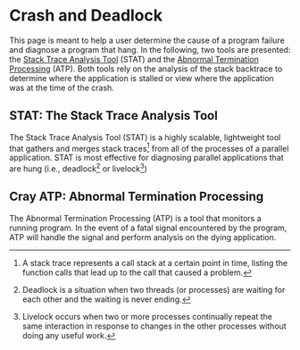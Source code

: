 # Crash and Deadlock

[1]: #stat-the-stack-trace-analysis-tool
[2]: #cray-atp-abnormal-termination-processing

This page is meant to help a user determine the cause of a program failure and 
diagnose a program that hang. In the following, two tools are presented: the
[Stack Trace Analysis Tool][1] (STAT) and the 
[Abnormal Termination Processing][2] (ATP). Both tools rely on the analysis of 
the stack backtrace to determine where the application is stalled or view where 
the application was at the time of the crash.

## STAT: The Stack Trace Analysis Tool

The Stack Trace Analysis Tool (STAT) is a highly scalable, lightweight tool that
gathers and merges stack traces[^1] from all of the processes of a parallel 
application. STAT is most effective for diagnosing parallel applications that 
are hung (i.e., deadlock[^2] or livelock[^3])

## Cray ATP: Abnormal Termination Processing

The Abnormal Termination Processing (ATP) is a tool that monitors a running
program. In the event of a fatal signal encountered by the program, ATP will 
handle the signal and perform analysis on the dying application.

[^1]: A stack trace represents a call stack at a certain point in time, listing
      the function calls that lead up to the call that caused a problem.
[^2]: Deadlock is a situation when two threads (or processes) are waiting for 
      each other and the waiting is never ending.
[^3]: Livelock occurs when two or more processes continually repeat the same 
      interaction in response to changes in the other processes without doing 
      any useful work.
